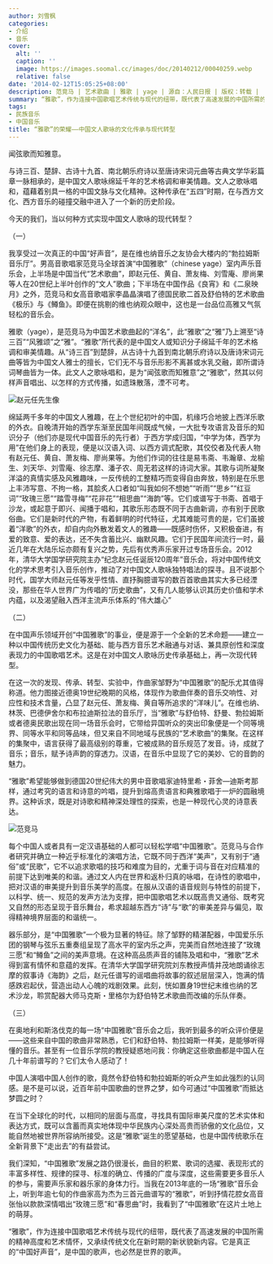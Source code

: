 ```yaml
---
author: 刘雪枫
categories:
- 介绍
- 音乐
cover:
  alt: ''
  caption: ''
  image: https://images.soomal.cc/images/doc/20140212/00040259.webp
  relative: false
date: '2014-02-12T15:05:25+08:00'
description: 范竞马 | 艺术歌曲 | 雅歌 | yage | 源自：人民日报 | 版权：转载 |  平均/总评分：09.50/38
summary: “雅歌”，作为连接中国歌唱艺术传统与现代的纽带，既代表了高速发展的中国所需的精神高度和艺术情怀，又承续传统文化在新时期的新状貌新内容。它是真正的“中国好声音”，是中国的歌声，也必然是世界的歌声……
tags:
- 民族音乐
- 中国音乐
title: “雅歌”的荣耀――中国文人歌咏的文化传承与现代转型
---
```


闻弦歌而知雅意。

与诗三百、楚辞、古诗十九首、南北朝乐府诗以至唐诗宋词元曲等古典文学华彩篇章一脉相承的，是中国文人歌咏绵延千年的艺术格调和审美情趣。文人之歌咏唱和，蕴藉着别具一格的中国文脉与文化精神。这种传承在“五四”时期，在与西方文化、西方音乐的碰撞交融中进入了一个新的历史阶段。

今天的我们，当以何种方式实现中国文人歌咏的现代转型？

（一）

我享受过一次真正的中国“好声音”，是在维也纳音乐之友协会大楼内的“勃拉姆斯音乐厅”。男高音歌唱家范竞马全球首演“中国雅歌”（chinese yage）室内声乐音乐会，上半场是中国当代“艺术歌曲”，即赵元任、黄自、萧友梅、刘雪庵、廖尚果等人在20世纪上半叶创作的“文人”歌曲；下半场在中国作品《良宵》和《二泉映月》之外，范竞马和女高音歌唱家李晶晶演唱了德国民歌二首及舒伯特的艺术歌曲《极乐》与《鳟鱼》。即便在挑剔的维也纳观众眼中，这也是一台品位高雅又气氛轻松的音乐会。

雅歌（yage），是范竞马为中国艺术歌曲起的“洋名”，此“雅歌”之“雅”乃上溯至“诗三百”“风雅颂”之“雅”。“雅歌”所代表的是中国文人或知识分子绵延千年的艺术格调和审美情趣。从“诗三百”到楚辞，从古诗十九首到南北朝乐府诗以及唐诗宋词元曲等皆为中国文人雅士的擅长，它们无不与音乐形影不离甚或水乳交融，即所谓诗词琴曲皆为一体。此文人之歌咏唱和，是为“闻弦歌而知雅意”之“雅歌”，然其以何样声音唱出、以怎样的方式传播，如遗珠散落，湮不可考。

![赵元任先生像](https://images.soomal.cc/images/doc/20111010/00013980_01.webp)





绵延两千多年的中国文人雅趣，在上个世纪初叶的中国，机缘巧合地披上西洋乐歌的外衣。自晚清开始的西学东渐至民国年间既成气候，一大批专攻语言及音乐的知识分子（他们亦是现代中国音乐的先行者）于西方学成归国，“中学为体，西学为用”在他们身上的表现，便是以汉语入词、以西方调式配歌，其佼佼者及代表人物有赵元任、黄自、萧友梅、廖尚果等。为他们作词的往往是易韦斋、韦瀚章、龙榆生、刘天华、刘雪庵、徐志摩、潘孑农、周无若这样的诗词大家。其歌与词所凝聚洋溢的真情实感及风雅趣味，一反传统的工整精巧而变得自由奔放，特别是在乐思上丰沛写意、不拘一格，其脍炙人口者如“叫我如何不想她”“听雨”“思乡”“红豆词”“玫瑰三愿”“踏雪寻梅”“花非花”“相思曲”“海韵”等。它们或谱写于书斋、首唱于沙龙，或起意于即兴、闻播于唱和，其歌乐形态既不同于古曲新调，亦有别于民歌俗曲。它们是新时代的产物，有着鲜明的时代特征，尤其难能可贵的是，它们虽披着“洋歌”的外衣，却自内向外散发着文人的雅趣――既感时伤怀，又积极奋进，有爱的致意、爱的表达，还不失含蓄比兴、幽默风趣。它们于民国年间流行一时，最近几年在大陆乐坛亦颇有复兴之势，先后有优秀声乐家开过专场音乐会。2012年，清华大学国学研究院主办“纪念赵元任诞辰120周年”音乐会，将对中国传统文化的学术思考引入音乐创作，推动了对中国文人歌咏独特唱法的探寻。且不说那个时代，国学大师赵元任等发乎性情、直抒胸臆谱写的数百首歌曲其实大多已经湮没，那些在华人世界广为传唱的“历史歌曲”，又有几人能够认识其历史价值和学术内蕴，以及渴望融入西洋主流声乐体系的“伟大雄心”

（二）

在中国声乐领域开创“中国雅歌”的事业，便是源于一个全新的艺术命题――建立一种以中国传统历史文化为基础、能与西方音乐艺术融通与对话、兼具原创性和深度表现力的中国歌唱艺术。这是在对中国文人歌咏历史传承基础上，再一次现代转型。

在这一次的发现、传承、转型、实验中，作曲家邹野为“中国雅歌”的配乐尤其值得称道。他力图接近德奥19世纪晚期的风格，体现作为歌曲伴奏的音乐交响性、对应性和技术含量，凸显了赵元任、萧友梅、黄自等所追求的“洋味儿”。在维也纳、林茨、巴德伊舍尔和布拉迪斯拉法的音乐厅，当“雅歌”与舒伯特、舒曼、勃拉姆斯或者德奥民歌出现在同一场音乐会时，它带给异国听众的突出印象便是一个同等境界、同等水平和同等品味，但又来自不同地域与民族的“艺术歌曲”的集聚。在这样的集聚中，语言获得了最高级别的尊重，它被成熟的音乐规范了发音。诗，成就了音乐；音乐，赋予诗声韵的穿透力。汉语，在音乐中显现了它的美妙、它的音韵的魅力。

“雅歌”希望能够做到德国20世纪伟大的男中音歌唱家迪特里希・菲舍―迪斯考那样，通过考究的语言和诗意的吟唱，提升到熔高贵语言和典雅歌唱于一炉的圆融境界。这种诉求，既是对诗歌和精神深处理性的探索，也是一种现代心灵的诗意表达。

![范竞马](https://images.soomal.cc/images/doc/20140212/00040259_01.webp)





每个中国人或者具有一定汉语基础的人都可以轻松学唱“中国雅歌”。范竞马与合作者研究并确立一种近乎标准化的演唱方法，它既不同于西洋“美声”，又有别于“通俗”或“民歌”，它不以追求歌唱的技巧和难度为目的，尤重于词与音在对应精准的前提下达到唯美的和谐。通过文人内在世界和返朴归真的咏唱，在诗性的歌唱中，把对汉语的审美提升到音乐美学的高度。在服从汉语的语音规则与特性的前提下，以科学、统一、规范的发声方法为支撑，把中国歌唱艺术以既高贵又通俗、既考究又自然的形态呈现于音乐舞台，希求超越东西方“诗”与“歌”的审美差异与偏见，取得精神境界层面的和谐统一。

器乐部分，是“中国雅歌”一个极为显著的特征。除了邹野的精湛配器，中国爱乐乐团的钢琴与弦乐五重奏组呈现了高水平的室内乐之声，完美而自然地连接了“玫瑰三愿”和“鳟鱼”之间的美声意境。在这种高品质声音的铺陈及唱和中，“雅歌”艺术得到富有情怀和意蕴的发挥。在清华大学国学研究院刘东教授声情并茂地朗诵徐志摩的叙事诗《海韵》之后，赵元任谱写的谣唱曲将故事的叙述层层深入，饱满的情感跌宕起伏，营造出动人心魄的戏剧效果。此刻，恍如置身19世纪末维也纳的艺术沙龙，聆赏配器大师马克斯・里格尔为舒伯特艺术歌曲而改编的乐队伴奏。

（三）

在奥地利和斯洛伐克的每一场“中国雅歌”音乐会之后，我听到最多的听众评价便是――这些来自中国的歌曲非常熟悉，它们和舒伯特、勃拉姆斯一样美，是能够听得懂的音乐。甚至有一位音乐学院的教授疑惑地问我：你确定这些歌曲都是中国人在几十年前谱写的？它们太令人感动了！

中国人演唱中国人创作的歌，竟然令舒伯特和勃拉姆斯的听众产生如此强烈的认同感。是不是可以说，近百年前中国歌曲的世界之梦，如今可通过“中国雅歌”而抵达梦圆之时？

在当下全球化的时代，以相同的层面与高度，寻找具有国际审美尺度的艺术实体和表达方式，既可以含蓄而真实地体现中华民族内心深处高贵而骄傲的文化品位，又能自然地被世界所容纳所接受。这是“雅歌”诞生的愿望基础，也是中国传统歌乐在全新背景下“走出去”的有益尝试。

我们深知，“中国雅歌”发展之路仍很漫长，曲目的积累、歌词的选擢、表现形式的丰富多样性、规律的探寻、标准的确立、传播的广度与深度，这些需要更多音乐人的参与，需要声乐家和器乐家的身体力行。当我在2013年底的一场“雅歌”音乐会上，听到年逾七旬的作曲家高为杰为三首元曲谱写的“雅歌”，听到抒情花腔女高音张怡以款款深情唱出“玫瑰三愿”和“春思曲”时，我看到了“中国雅歌”在这片土地上的萌芽。

“雅歌”，作为连接中国歌唱艺术传统与现代的纽带，既代表了高速发展的中国所需的精神高度和艺术情怀，又承续传统文化在新时期的新状貌新内容。它是真正的“中国好声音”，是中国的歌声，也必然是世界的歌声。